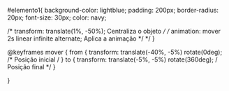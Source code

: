 #elemento1{ background-color: lightblue; padding: 200px; border-radius: 20px; font-size: 30px; color: navy;

/* transform: translate(1%, -50%); Centraliza o objeto */
/* animation: mover 2s linear infinite alternate; Aplica a animação */ */
}

@keyframes mover { from { transform: translate(-40%, -5%) rotate(0deg); /* Posição inicial / } to { transform: translate(-5%, -5%) rotate(360deg); / Posição final */ }

}